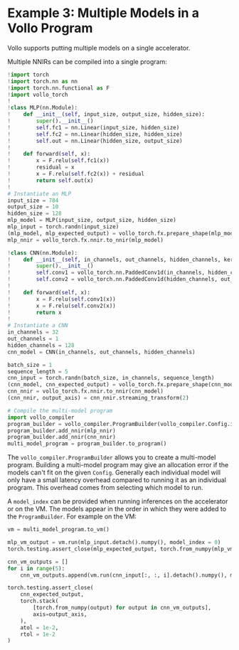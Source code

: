 # Example 3: Multiple Models in a Vollo Program

Vollo supports putting multiple models on a single accelerator.

Multiple NNIRs can be compiled into a single program:

```python
!import torch
!import torch.nn as nn
!import torch.nn.functional as F
!import vollo_torch
!
!class MLP(nn.Module):
!    def __init__(self, input_size, output_size, hidden_size):
!        super().__init__()
!        self.fc1 = nn.Linear(input_size, hidden_size)
!        self.fc2 = nn.Linear(hidden_size, hidden_size)
!        self.out = nn.Linear(hidden_size, output_size)
!
!    def forward(self, x):
!        x = F.relu(self.fc1(x))
!        residual = x
!        x = F.relu(self.fc2(x)) + residual
!        return self.out(x)
!
# Instantiate an MLP
input_size = 784
output_size = 10
hidden_size = 128
mlp_model = MLP(input_size, output_size, hidden_size)
mlp_input = torch.randn(input_size)
(mlp_model, mlp_expected_output) = vollo_torch.fx.prepare_shape(mlp_model, mlp_input)
mlp_nnir = vollo_torch.fx.nnir.to_nnir(mlp_model)

!class CNN(nn.Module):
!    def __init__(self, in_channels, out_channels, hidden_channels, kernel_size=3):
!        super().__init__()
!        self.conv1 = vollo_torch.nn.PaddedConv1d(in_channels, hidden_channels, kernel_size)
!        self.conv2 = vollo_torch.nn.PaddedConv1d(hidden_channels, out_channels, kernel_size)
!
!    def forward(self, x):
!        x = F.relu(self.conv1(x))
!        x = F.relu(self.conv2(x))
!        return x
!
# Instantiate a CNN
in_channels = 32
out_channels = 1
hidden_channels = 128
cnn_model = CNN(in_channels, out_channels, hidden_channels)

batch_size = 1
sequence_length = 5
cnn_input = torch.randn(batch_size, in_channels, sequence_length)
(cnn_model, cnn_expected_output) = vollo_torch.fx.prepare_shape(cnn_model, cnn_input)
cnn_nnir = vollo_torch.fx.nnir.to_nnir(cnn_model)
(cnn_nnir, output_axis) = cnn_nnir.streaming_transform(2)

# Compile the multi-model program
import vollo_compiler
program_builder = vollo_compiler.ProgramBuilder(vollo_compiler.Config.ia_420f_c6b32())
program_builder.add_nnir(mlp_nnir)
program_builder.add_nnir(cnn_nnir)
multi_model_program = program_builder.to_program()
```

The `vollo_compiler.ProgramBuilder` allows you to create a multi-model program. Building a multi-model program may give an allocation error if
the models can't fit on the given `Config`. Generally each individual model will only have a small latency overhead compared to running it as an individual program. This overhead comes from selecting which model to run.

A `model_index` can be provided when running inferences on the accelerator or on the VM. The models appear in the order in which they were added to the `ProgramBuilder`. For example on the VM:

```python
vm = multi_model_program.to_vm()

mlp_vm_output = vm.run(mlp_input.detach().numpy(), model_index = 0)
torch.testing.assert_close(mlp_expected_output, torch.from_numpy(mlp_vm_output), atol = 1e-2, rtol = 1e-2)

cnn_vm_outputs = []
for i in range(5):
    cnn_vm_outputs.append(vm.run(cnn_input[:, :, i].detach().numpy(), model_index = 1))

torch.testing.assert_close(
    cnn_expected_output,
    torch.stack(
        [torch.from_numpy(output) for output in cnn_vm_outputs],
        axis=output_axis,
    ),
    atol = 1e-2,
    rtol = 1e-2
)
```
